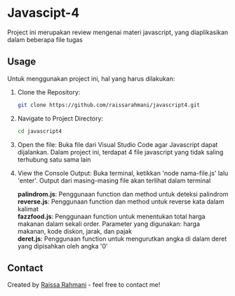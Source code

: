 # Javascipt-4

Project ini merupakan review mengenai materi javascript, yang diaplikasikan dalam beberapa file tugas <br>

## Usage
Untuk menggunakan project ini, hal yang harus dilakukan:<br>

1. Clone the Repository:
   ```bash 
   git clone https://github.com/raissarahmani/javascript4.git
   ```

2. Navigate to Project Directory:
    ```bash 
   cd javascript4
   ```

3. Open the file: 
    Buka file dari Visual Studio Code agar Javascript dapat dijalankan. Dalam project ini, terdapat 4 file javascript yang tidak saling terhubung satu sama lain
    
4. View the Console Output: 
    Buka terminal, ketikkan 'node nama-file.js' lalu 'enter'. Output dari masing-masing file akan terlihat dalam terminal <br>

    **palindrom.js**: Penggunaan function dan method untuk deteksi palindrom  <br>
    **reverse.js**: Penggunaan function dan method untuk reverse kata dalam kalimat <br>
    **fazzfood.js**: Penggunaan function untuk menentukan total harga makanan dalam sekali order. Parameter yang digunakan: harga makanan, kode diskon, jarak, dan pajak <br>
    **deret.js**: Penggunaan function untuk mengurutkan angka di dalam deret yang dipisahkan oleh angka '0' <br>

## Contact
Created by [Raissa Rahmani](raissarahmani18@gmail.com) - feel free to contact me!